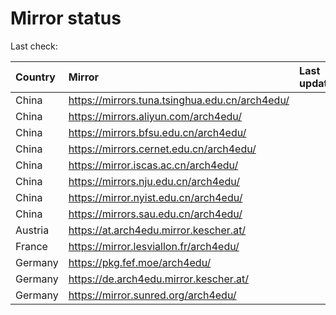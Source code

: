 <script src="./time.js"></script>
# Mirror status
Last check: <script type="text/javascript">localize(1721726477.753208);</script>

|Country|Mirror|Last update|
|:------|:-----|:----------|
|China|https://mirrors.tuna.tsinghua.edu.cn/arch4edu/|<script type="text/javascript">localize(1721673297);</script>|
|China|https://mirrors.aliyun.com/arch4edu/|<script type="text/javascript">localize(1721673297);</script>|
|China|https://mirrors.bfsu.edu.cn/arch4edu/|<script type="text/javascript">localize(1721673297);</script>|
|China|https://mirrors.cernet.edu.cn/arch4edu/|<script type="text/javascript">localize(1721673297);</script>|
|China|https://mirror.iscas.ac.cn/arch4edu/|<script type="text/javascript">localize(1721673297);</script>|
|China|https://mirrors.nju.edu.cn/arch4edu/|<script type="text/javascript">localize(1721673297);</script>|
|China|https://mirror.nyist.edu.cn/arch4edu/|<script type="text/javascript">localize(1721673297);</script>|
|China|https://mirrors.sau.edu.cn/arch4edu/|<script type="text/javascript">localize(1721673297);</script>|
|Austria|https://at.arch4edu.mirror.kescher.at/|<script type="text/javascript">localize(1721673297);</script>|
|France|https://mirror.lesviallon.fr/arch4edu/|<script type="text/javascript">localize(1721673297);</script>|
|Germany|https://pkg.fef.moe/arch4edu/|<script type="text/javascript">localize(1721673297);</script>|
|Germany|https://de.arch4edu.mirror.kescher.at/|<script type="text/javascript">localize(1721673297);</script>|
|Germany|https://mirror.sunred.org/arch4edu/|<script type="text/javascript">localize(1721673297);</script>|

<script src="./tablefilter/tablefilter.js"></script>
<script src="./table.js"></script>